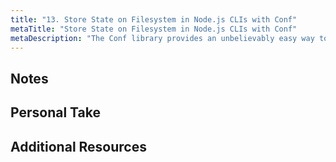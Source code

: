 ```yaml
---
title: "13. Store State on Filesystem in Node.js CLIs with Conf"
metaTitle: "Store State on Filesystem in Node.js CLIs with Conf"
metaDescription: "The Conf library provides an unbelievably easy way to persist values to memory in an XDG compliant fashion. We will explore two practical examples of using it."
---
```


## Notes

## Personal Take

## Additional Resources

